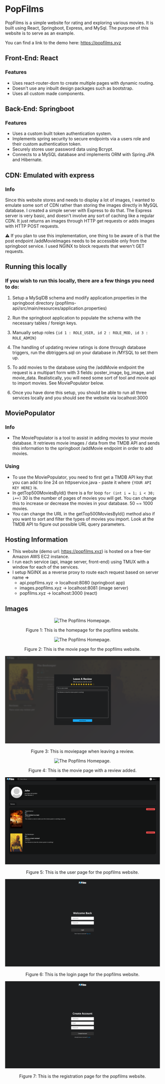 # PopFilms

PopFilms is a simple website for rating and exploring various movies. It is built using React, Springboot, Express, and MySql. The purpose of this website is to serve as an example.

You can find a link to the demo here: https://popfilms.xyz

## Front-End: React

### Features
- Uses react-router-dom to create multiple pages with dynamic routing.
- Doesn't use any inbuilt design packages such as bootstrap.
- Uses all custom made components.


## Back-End: Springboot

### Features
- Uses a custom built token authentication system.
- Implements spring security to secure endpoints via a users role and their custom authentication token.
- Securely stores user password data using Bcrypt.
- Connects to a MySQL database and implements ORM with Spring JPA and Hibernate.

## CDN: Emulated with express
### Info
Since this website stores and needs to display a lot of images, I wanted to emulate some sort of CDN rather than storing the images directly in MySQL database. I created a simple server with Express to do that. The Express server is very basic, and doesn't involve any sort of caching like a regular CDN. It just returns an images through HTTP get requests or adds images with HTTP POST requests.

:warning: If you plan to use this implementation, one thing to be aware of is that the post endpoint /addMovieImages needs to be accessible only from the springboot service. I used NGINX to block requests that weren't GET requests.

## Running this locally
### If you wish to run this locally, there are a few things you need to do:
  1. Setup a MySqlDB schema and modify application.properties in the springboot directory (popfilms-api/src/main/resources/application.properties)
  
  2. Run the springboot application to populate the schema with the necessary tables / foreign keys.
  
  3. Manually setup roles ```{id 1 : ROLE_USER, id 2 : ROLE_MOD, id 3 : ROLE_ADMIN}```
  
  4. The handling of updating review ratings is done through database triggers, run the dbtriggers.sql on your database in /MYSQL to set them up.
  
  5. To add movies to the database using the /addMovie endpoint the request is a multipart form with 3 fields: poster_image, bg_image, and movie_data. Realistically, you will need some sort of tool and movie api to import movies. See MoviePopulator below.
  
  6. Once you have done this setup, you should be able to run all three services locally and you should see the website via localhost:3000

## MoviePopulator
### Info
- The MoviePopulator is a tool to assist in adding movies to your movie database. It retrieves movie images / data from the TMDB API and sends this information to the springboot /addMovie endpoint in order to add movies.
### Using
- To use the MoviePopulator, you need to first get a TMDB API key that you can add to line 24 on httpservice.java - paste it where ```{YOUR API KEY HERE}``` is.
- In getTop500MoviesById() there is a for loop ```for (int i = 1; i < 30; i++)``` 30 is the number of pages of movies you will get. You can change this to increase or decrease the movies in your database. 50 ~= 1000 movies.
- You can change the URL in the getTop500MoviesById() method also if you want to sort and filter the types of movies you import. Look at the TMDB API to figure out possible URL query parameters.

## Hosting Information
- This website (demo url: https://popfilms.xyz) is hosted on a free-tier Amazon AWS EC2 instance.
- I run each service (api, image server, front-end) using TMUX with a window for each of the services.
- I setup NGINX as a reverse proxy to route each request based on server name =>
  - api.popfilms.xyz -> localhost:8080 (springboot app)
  - images.popfilms.xyz -> localhost:8081 (image server)
  - popfilms.xyz -> localhost:3000 (react)

## Images

<p align="center">
    <img src="https://github.com/MulliganJohn/PopFilms/blob/main/Website-Images/homepage.png?raw=true" alt="The Popfilms Homepage."/>
</p>

<p align="center">
    Figure 1: This is the homepage for the popfilms website.
</p>

<p align="center">
    <img src="https://github.com/MulliganJohn/PopFilms/blob/main/Website-Images/moviepage.png?raw=true" alt="The Popfilms Homepage."/>
</p>

<p align="center">
    Figure 2: This is the movie page for the popfilms website.
</p>

<p align="center">
    <img src="https://github.com/MulliganJohn/PopFilms/blob/main/Website-Images/moviepage_review.png?raw=true" alt="The Popfilms Homepage."/>
</p>

<p align="center">
    Figure 3: This is moviepage when leaving a review.
</p>

<p align="center">
    <img src="https://github.com/MulliganJohn/PopFilms/blob/main/Website-Images/moviepage_with_review.png?raw=true" alt="The Popfilms Homepage."/>
</p>

<p align="center">
    Figure 4: This is the movie page with a review added.
</p>

<p align="center">
    <img src="https://github.com/MulliganJohn/PopFilms/blob/main/Website-Images/userpage.png?raw=true" alt="The Popfilms Homepage."/>
</p>

<p align="center">
    Figure 5: This is the user page for the popfilms website.
</p>

<p align="center">
    <img src="https://github.com/MulliganJohn/PopFilms/blob/main/Website-Images/loginpage.png?raw=true" alt="The Popfilms Homepage."/>
</p>

<p align="center">
    Figure 6: This is the login page for the popfilms website.
</p>

<p align="center">
    <img src="https://github.com/MulliganJohn/PopFilms/blob/main/Website-Images/registerpage.png?raw=true" alt="The Popfilms Homepage."/>
</p>

<p align="center">
    Figure 7: This is the registration page for the popfilms website.
</p>
